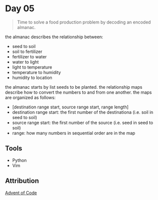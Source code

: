 # Day 05
> Time to solve a food production problem by decoding an encoded almanac.

the almanac describes the relationship between:
- seed to soil
- soil to fertilizer
- fertilizer to water
- water to light
- light to temperature
- temperature to humidity
- humidity to location

the almanac starts by list seeds to be planted.
the relationship maps describe how to convert the numbers to and from one another.
the maps are organized as follows:
- [destination range start, source range start, range length]
- destination range start: the first number of the destinationa (i.e. soil in seed to soil)
- source range start: the first number of the source (i.e. seed in seed to soil)
- range: how many numbers in sequential order are in the map

## Tools
- Python
- Vim

## Attribution
[Advent of Code](https://adventofcode.com/2023)
